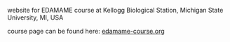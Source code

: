 website for EDAMAME course at Kellogg Biological Station, Michigan State University, MI, USA

course page can be found here: [edamame-course.org](http://edamame-course.org)